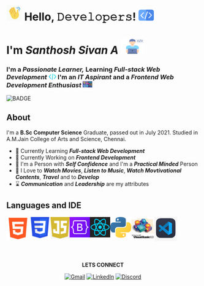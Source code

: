 <h1><img src="hi.gif" alt="GIF" width="40px" /> Hello, 𝙳𝚎𝚟𝚎𝚕𝚘𝚙𝚎𝚛𝚜! <img src="mycode1.png" alt="PNG" width="40px"></h1>
<h1>I'm <i>Santhosh Sivan A</i> <img src="programmer.png" alt="PNG" height="40px" width="60px"></h1>
<h3>I'm a <i><b>Passionate Learner,</b></i> Learning <i><b>Full-stack Web Development</b></i> <img src="mycode3.png" alt="PNG" width="20px"> I'm an <i><b>IT Aspirant</b></i> and a <i><b>Frontend Web Development Enthusiast</b></i> <img src="mycode2.png" alt="PNG" width="25px"></h3>

<img src="https://img.shields.io/badge/AUTHOR-SANTHOSH%20SIVAN%20A-crimson" alt="BADGE">

<h2>About</h2>
<p>I'm a <b>B.Sc Computer Science</b> Graduate, passed out in July 2021. Studied in A.M.Jain College of Arts and Science, Chennai. <br> </p>
<ul>
  <li>🌱 Currently Learning <b><em>Full-stack Web Development</em></b></li>
  <li>🔭 Currently Working on <b><em>Frontend Development</em></b></li>
  <li>🙂 I'm a Person with <b><em>Self Confidence</em></b> and I'm a <b><em>Practical Minded</em></b> Person</li>
  <li>🤍 I Love to <b><em>Watch Movies</em></b>, <b><em>Listen to Music</em></b>, <b><em>Watch Movtivational Contents</em></b>, <b><em>Travel</em></b> and to <b><em>Develop</em></b></li>
  <li>⌛ <b><em>Communication</em></b> and <b><em>Leadership</em></b> are my attributes</li>
</ul>

<h2>Languages and IDE</h2>
<img src="html5.png" alt="Image" title="HTML5" width="60px" align="left">
<img src="css3.png" alt="Image" title="CSS3" width="55px" align="left">
<img src="javascript1.jpg" alt="Image" title="JavaScript" width="50px" align="left">
<img src="bootstrap.png" alt="Image" title="Bootstrap" width="53px" align="left">
<img src="react2.png" alt="Image" title="React" width="53px" align="left">
<img src="python.png" alt="Image" title="Python" width="55px" align="left">
<img src="vb6.png" alt="Image" title="Visual Basics 6.0" width="60px" align="left">
<img src="vscode.png" alt="Image" title="Visual Studio Code" width="60px" align="left">

<br /><br /><br /><br /><br /><br />
<p align="center"><b>LETS CONNECT</b></p>

<p align="center">
<a href="mailto:santhoshsivan18g207@gmail.com"><img src="https://img.shields.io/badge/Gmail-D14836?style=for-the-badge&logo=gmail&logoColor=white" alt="Gmail"></a>
<a href="https://www.linkedin.com/in/santhosh-sivan-a-95a21a212"><img src="https://img.shields.io/badge/linkedin%20-%230077B5.svg?&style=for-the-badge&logo=linkedin&logoColor=white" alt="LinkedIn"></a>
<a href="https://support.discord.com/hc/en-us/profiles/1521318652761"><img src="https://img.shields.io/badge/Discord-5462EA?style=for-the-badge&logo=discord&logoColor=white" alt="Discord"></a>
</p>



